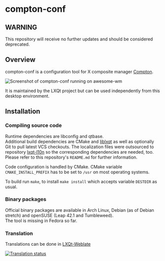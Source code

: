 # compton-conf

## WARNING

This repository will receive no further updates and should be considered deprecated.

## Overview

compton-conf is a configuration tool for X composite manager [Compton](https://github.com/chjj/compton).   

![Screenshot of compton-conf running on awesome-wm](https://i.imgur.com/2fSiAx8.png)

It is maintained by the LXQt project but can be used independently from this desktop environment.   

## Installation

### Compiling source code

Runtime dependencies are libconfig and qtbase.   
Additional build dependencies are CMake and [liblxqt](https://github.com/lxqt/liblxqt) as well as optionally
Git to pull latest VCS checkouts. The localization files were outsourced to repository [lxqt-l10n](https://github.com/lxqt/lxqt-l10n)
so the corresponding dependencies are needed, too. Please refer to this repository's `README.md` for further information.   

Code configuration is handled by CMake. CMake variable `CMAKE_INSTALL_PREFIX` has to be set to `/usr` on most operating systems.   

To build run `make`, to install `make install` which accepts variable `DESTDIR` as usual.   

### Binary packages

Official binary packages are available in Arch Linux, Debian (as of Debian stretch) and openSUSE (Leap 42.1 and Tumbleweed).   
The tool is missing in Fedora so far.   


### Translation

Translations can be done in [LXQt-Weblate](https://translate.lxqt-project.org/projects/lxqt-configuration/compton-conf/)

<a href="https://translate.lxqt-project.org/projects/lxqt-configuration/">
<img src="https://translate.lxqt-project.org/widgets/lxqt-configuration/-/compton-conf/multi-auto.svg" alt="Translation status" />
</a>

